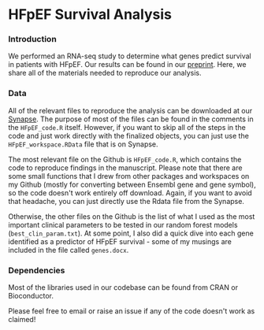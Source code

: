 # HFpEF Survival Analysis

### Introduction
We performed an RNA-seq study to determine what genes predict survival in patients with HFpEF. Our results can be found in our [preprint](wikipedia.org). Here, we share all of the materials needed to reproduce our analysis.

### Data
All of the relevant files to reproduce the analysis can be downloaded at our [Synapse](https://www.synapse.org/Synapse:syn68157084/files/). The purpose of most of the files can be found in the comments in the `HFpEF_code.R` itself. However, if you want to skip all of the steps in the code and just work directly with the finalized objects, you can just use the `HFpEF_workspace.RData` file that is on Synapse.

The most relevant file on the Github is `HFpEF_code.R`, which contains the code to reproduce findings in the manuscript. Please note that there are some small functions that I drew from other packages and workspaces on my Github (mostly for converting between Ensembl gene and gene symbol), so the code doesn't work entirely off download. Again, if you want to avoid that headache, you can just directly use the Rdata file from the Synapse.

Otherwise, the other files on the Github is the list of what I used as the most important clinical parameters to be tested in our random forest models (`best_clin_param.txt`). At some point, I also did a quick dive into each gene identified as a predictor of HFpEF survival - some of my musings are included in the file called `genes.docx`.


### Dependencies
Most of the libraries used in our codebase can be found from CRAN or Bioconductor.

Please feel free to email or raise an issue if any of the code doesn't work as claimed!

